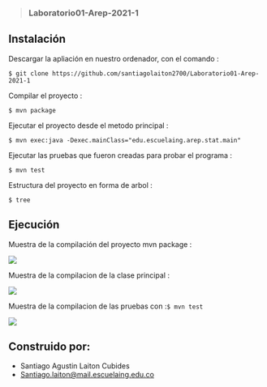 > ### Laboratorio01-Arep-2021-1

## Instalación
>
  Descargar la apliación en nuestro ordenador, con el comando :
 ```
 $ git clone https://github.com/santiagolaiton2700/Laboratorio01-Arep-2021-1
 ```
 Compilar el proyecto :
 ```
 $ mvn package
 ```
 Ejecutar el proyecto desde el metodo principal :
 ```
 $ mvn exec:java -Dexec.mainClass="edu.escuelaing.arep.stat.main"
 ```
 Ejecutar las pruebas que fueron creadas para probar el programa :
 ```
 $ mvn test
 ```
 Estructura del proyecto en forma de arbol :
 ```
 $ tree
 ```
 ## Ejecución
 >
 Muestra de la compilación del proyecto mvn package : 
 
 ![](Imagenes/mvnPackage.png)
 
  Muestra de la compilacion de la clase principal :
  
  ![](Imagenes/main.png)
  
  Muestra de la compilacion de las pruebas con :```$ mvn test ```
  
   ![](Imagenes/test.png)
   
   ## Construido por:
   - Santiago Agustin Laiton Cubides
   - Santiago.laiton@mail.escuelaing.edu.co
   
  
  

